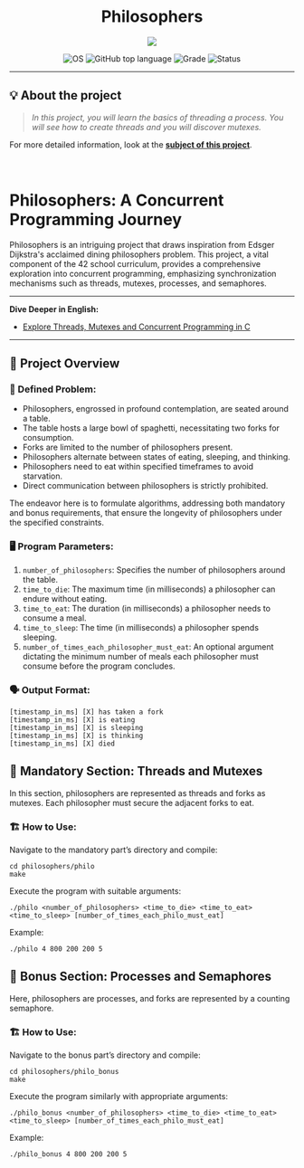 <div align=center >
<h1>Philosophers</h1>
</div>
<p align="center">
    <img src="https://user-images.githubusercontent.com/81205527/210457725-477080a7-1a97-4968-9621-35c3e747c22b.png">
</p>
<p align="center">
    <img src="https://img.shields.io/badge/OS-Linux-blue" alt="OS">
    <img alt="GitHub top language" src="https://img.shields.io/github/languages/top/surfi89/get_next_line?color=blue" />
    <img src="https://img.shields.io/badge/Grade-125%2F100-brightgreen.svg" alt="Grade">
    <img src="https://img.shields.io/badge/Status-Completed-brightgreen.svg" alt="Status">
</p>

---

## 💡 About the project

> _In this project, you will learn the basics of threading a process.
You will see how to create threads and you will discover mutexes._

For more detailed information, look at the [**subject of this project**](https://github.com/mouadd55/Philosophers-42Cursus/blob/234696dae77b35b63a6171bf54b09b2d5c736392/Philosophers.pdf).
<br><br><br>

# Philosophers: A Concurrent Programming Journey

Philosophers is an intriguing project that draws inspiration from Edsger Dijkstra's acclaimed dining philosophers problem. This project, a vital component of the 42 school curriculum, provides a comprehensive exploration into concurrent programming, emphasizing synchronization mechanisms such as threads, mutexes, processes, and semaphores.

---

**Dive Deeper in English:**
* [Explore Threads, Mutexes and Concurrent Programming in C](https://www.codequoi.com/en/threads-mutexes-and-concurrent-programming-in-c/)

---


## 🧠 Project Overview

### 🍝 Defined Problem:

- Philosophers, engrossed in profound contemplation, are seated around a table.
- The table hosts a large bowl of spaghetti, necessitating two forks for consumption.
- Forks are limited to the number of philosophers present.
- Philosophers alternate between states of eating, sleeping, and thinking.
- Philosophers need to eat within specified timeframes to avoid starvation.
- Direct communication between philosophers is strictly prohibited.

The endeavor here is to formulate algorithms, addressing both mandatory and bonus requirements, that ensure the longevity of philosophers under the specified constraints.

### 🖥️ Program Parameters:

1. ```number_of_philosophers```: Specifies the number of philosophers around the table.
2. ```time_to_die```: The maximum time (in milliseconds) a philosopher can endure without eating.
3. ```time_to_eat```: The duration (in milliseconds) a philosopher needs to consume a meal.
4. ```time_to_sleep```: The time (in milliseconds) a philosopher spends sleeping.
5. ```number_of_times_each_philosopher_must_eat```: An optional argument dictating the minimum number of meals each philosopher must consume before the program concludes.

### 🗣️ Output Format:
```
[timestamp_in_ms] [X] has taken a fork
[timestamp_in_ms] [X] is eating
[timestamp_in_ms] [X] is sleeping
[timestamp_in_ms] [X] is thinking
[timestamp_in_ms] [X] died
```


## 📘 Mandatory Section: Threads and Mutexes

In this section, philosophers are represented as threads and forks as mutexes. Each philosopher must secure the adjacent forks to eat.

### 🏗️ How to Use:

Navigate to the mandatory part’s directory and compile:
```shell
cd philosophers/philo
make
```

Execute the program with suitable arguments:
```shell
./philo <number_of_philosophers> <time_to_die> <time_to_eat> <time_to_sleep> [number_of_times_each_philo_must_eat]
```

Example:
```shell
./philo 4 800 200 200 5
```

## 🌟 Bonus Section: Processes and Semaphores

Here, philosophers are processes, and forks are represented by a counting semaphore.

### 🏗️ How to Use:

Navigate to the bonus part’s directory and compile:
```shell
cd philosophers/philo_bonus
make
```

Execute the program similarly with appropriate arguments:
```shell
./philo_bonus <number_of_philosophers> <time_to_die> <time_to_eat> <time_to_sleep> [number_of_times_each_philo_must_eat]
```

Example:
```shell
./philo_bonus 4 800 200 200 5
```
